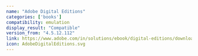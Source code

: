 ```yaml
---
name: "Adobe Digital Editions"
categories: ['books']
compatibility: emulation
display_result: "Compatible"
version_from: "4.5.12.112"
link: https://www.adobe.com/in/solutions/ebook/digital-editions/download.html
icon: AdobeDigitalEditions.svg
---
```


